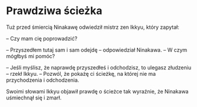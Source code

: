 # Prawdziwa ścieżka

Tuż przed śmiercią Ninakawę odwiedził mistrz zen Ikkyu, który zapytał:

– Czy mam cię poprowadzić?

– Przyszedłem tutaj sam i sam odejdę – odpowiedział Ninakawa. – W czym mógłbyś mi pomóc?

– Jeśli myślisz, że naprawdę przyszedłeś i odchodzisz, to ulegasz złudzeniu – rzekł Ikkyu. – Pozwól, że pokażę ci ścieżkę, na której nie ma przychodzenia i odchodzenia.

Swoimi słowami Ikkyu objawił prawdę o ścieżce tak wyraźnie, że Ninakawa uśmiechnął się i zmarł.


